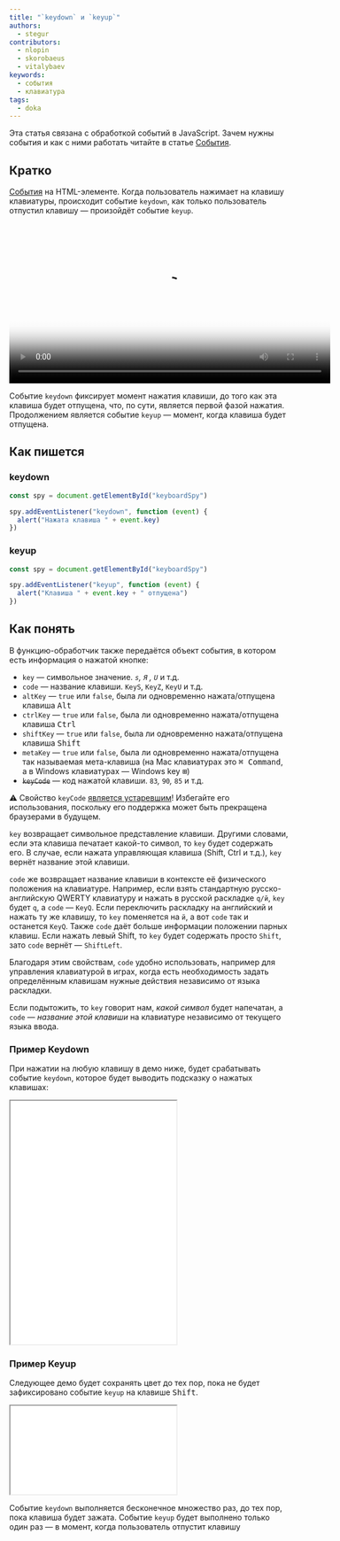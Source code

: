 ```yaml
---
title: "`keydown` и `keyup`"
authors:
  - stegur
contributors:
  - nlopin
  - skorobaeus
  - vitalybaev
keywords:
  - события
  - клавиатура
tags:
  - doka
---
```


Эта статья связана с обработкой событий в JavaScript. Зачем нужны события и как с ними работать читайте в статье [События](/js/events/).

## Кратко

[События](/js/events/) на HTML-элементе. Когда пользователь нажимает на клавишу клавиатуры, происходит событие `keydown`, как только пользователь отпустил клавишу — произойдёт событие `keyup`.

<video controls width="580" poster="images/poster.png">
  <source src="video/1.mp4" type="video/mp4">
  <source src="video/1_safari.mp4" type="video/mp4">
</video>

Событие `keydown` фиксирует момент нажатия клавиши, до того как эта клавиша будет отпущена, что, по сути, является первой фазой нажатия. Продолжением является событие `keyup` — момент, когда клавиша будет отпущена.

## Как пишется

### keydown

```js
const spy = document.getElementById("keyboardSpy")

spy.addEventListener("keydown", function (event) {
  alert("Нажата клавиша " + event.key)
})
```

### keyup

```js
const spy = document.getElementById("keyboardSpy")

spy.addEventListener("keyup", function (event) {
  alert("Клавиша " + event.key + " отпущена")
})
```

## Как понять

В функцию-обработчик также передаётся объект события, в котором есть информация о нажатой кнопке:

- `key` — символьное значение. *`s`, `Я` , `U`* и т.д.
- `code` — название клавиши. `KeyS`, `KeyZ`, `KeyU` и т.д.
- `altKey` — `true` или `false`, была ли одновременно нажата/отпущена клавиша <kbd>Alt</kbd>
- `ctrlKey` — `true` или `false`, была ли одновременно нажата/отпущена клавиша <kbd>Ctrl</kbd>
- `shiftKey` — `true` или `false`, была ли одновременно нажата/отпущена клавиша <kbd>Shift</kbd>
- `metaKey` — `true` или `false`, была ли одновременно нажата/отпущена так называемая мета-клавиша (на Mac клавиатурах это <kbd>⌘ Command</kbd>, а в Windows клавиатурах — Windows key <kbd>⊞</kbd>)
- ~~`keyCode`~~ — код нажатой клавиши. `83`*,* `90`*,* `85` и т.д.

<aside>

⚠ ️Свойство `keyCode` [является устаревшим](https://w3c.github.io/uievents/#dom-keyboardevent-keycode)! Избегайте его использования, поскольку его поддержка может быть прекращена браузерами в будущем.

</aside>

`key` возвращает символьное представление клавиши. Другими словами, если эта клавиша печатает какой-то символ, то `key` будет содержать его. В случае, если нажата управляющая клавиша (Shift, Ctrl и т.д.), `key` вернёт название этой клавиши.

`code` же возвращает название клавиши в контексте её физического положения на клавиатуре. Например, если взять стандартную русско-английскую QWERTY клавиатуру и нажать в русской раскладке `q/й`, `key` будет `q`, а `code` — `KeyQ`. Если переключить раскладку на английский и нажать ту же клавишу, то `key` поменяется на `й`, а вот `code` так и останется `KeyQ`. Также `code` даёт больше информации положении парных клавиш. Если нажать левый Shift, то `key` будет содержать просто `Shift`, зато `code` вернёт — `ShiftLeft`.

Благодаря этим свойствам, `code` удобно использовать, например для управления клавиатурой в играх, когда есть необходимость задать определённым клавишам нужные действия независимо от языка раскладки.

Если подытожить, то `key` говорит нам, _какой символ_ будет напечатан, а `code` — _название этой клавиши_ на клавиатуре независимо от текущего языка ввода.

### Пример Keydown

При нажатии на любую клавишу в демо ниже, будет срабатывать событие `keydown`, которое будет выводить подсказку о нажатых клавишах:

<iframe title="Подсказки о нажатой клавише при событии keydown — Element.Keydown/Keyup — Дока" src="demos/keydown/" height="440"></iframe>

### Пример Keyup

Следующее демо будет сохранять цвет до тех пор, пока не будет зафиксировано событие `keyup` на клавише <kbd>Shift</kbd>.

<iframe title="Событие keyup — Element.Keydown/Keyup — Дока" src="demos/keyup/" height="160"></iframe>

Событие `keydown` выполняется бесконечное множество раз, до тех пор, пока клавиша будет зажата. Событие `keyup` будет выполнено только один раз — в момент, когда пользователь отпустит клавишу
